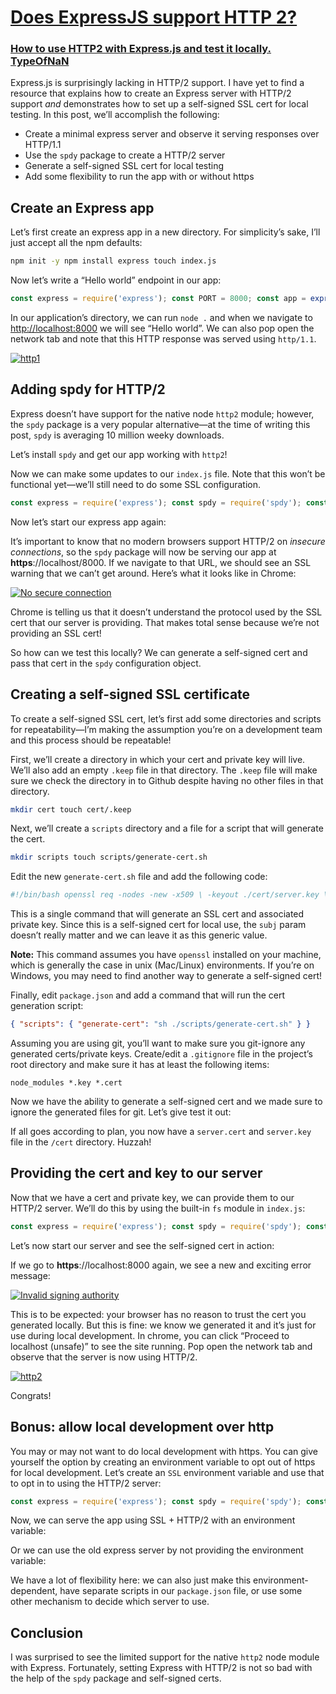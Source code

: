 # [Does ExpressJS support HTTP 2?](https://www.google.com/search?channel=fs&client=ubuntu-sn&q=does+node+express+support+http2)

### [ How to use HTTP2 with Express.js and test it locally. TypeOfNaN](https://typeofnan.dev/how-to-use-http2-with-express/)

Express.js is surprisingly lacking in HTTP/2 support. I have yet to find a resource that explains how to create an Express server with HTTP/2 support _and_ demonstrates how to set up a self-signed SSL cert for local testing. In this post, we’ll accomplish the following:

-   Create a minimal express server and observe it serving responses over HTTP/1.1
-   Use the `spdy` package to create a HTTP/2 server
-   Generate a self-signed SSL cert for local testing
-   Add some flexibility to run the app with or without https

## Create an Express app

Let’s first create an express app in a new directory. For simplicity’s sake, I’ll just accept all the npm defaults:

```bash
npm init -y npm install express touch index.js
```

Now let’s write a “Hello world” endpoint in our app:

```javascript
const express = require('express'); const PORT = 8000; const app = express(); app.get('/', (req, res) => { res.send('Hello world'); }); app.listen(PORT, () => { console.log(`App listening on port ${PORT}`); });
```

In our application’s directory, we can run `node .` and when we navigate to [http://localhost:8000](http://localhost:8000/) we will see “Hello world”. We can also pop open the network tab and note that this HTTP response was served using `http/1.1`.

[![http1](https://typeofnan.dev/static/401eff01b452217b77c75d4f0f1208b2/135f3/http1.jpg "http1")](https://typeofnan.dev/static/401eff01b452217b77c75d4f0f1208b2/135f3/http1.jpg)

## Adding spdy for HTTP/2

Express doesn’t have support for the native node `http2` module; however, the `spdy` package is a very popular alternative—at the time of writing this post, `spdy` is averaging 10 million weeky downloads.

Let’s install `spdy` and get our app working with `http2`!

Now we can make some updates to our `index.js` file. Note that this won’t be functional yet—we’ll still need to do some SSL configuration.

```javascript
const express = require('express'); const spdy = require('spdy'); const PORT = 8000; const app = express(); app.get('/', (_, res) => { res.send('hello world'); }); const server = spdy.createServer({}, app); server.listen(PORT, () => { console.log(`App listening on port ${PORT}`); console.log('SSL enabled'); });
```

Now let’s start our express app again:

It’s important to know that no modern browsers support HTTP/2 on _insecure connections_, so the `spdy` package will now be serving our app at **https**://localhost/8000. If we navigate to that URL, we should see an SSL warning that we can’t get around. Here’s what it looks like in Chrome:

[![No secure connection](https://typeofnan.dev/static/a3b8b18cd47576d2c9512507c9e90d0d/ea737/no-secure-connection.jpg "No secure connection")](https://typeofnan.dev/static/a3b8b18cd47576d2c9512507c9e90d0d/ea737/no-secure-connection.jpg)

Chrome is telling us that it doesn’t understand the protocol used by the SSL cert that our server is providing. That makes total sense because we’re not providing an SSL cert!

So how can we test this locally? We can generate a self-signed cert and pass that cert in the `spdy` configuration object.

## Creating a self-signed SSL certificate

To create a self-signed SSL cert, let’s first add some directories and scripts for repeatability—I’m making the assumption you’re on a development team and this process should be repeatable!

First, we’ll create a directory in which your cert and private key will live. We’ll also add an empty `.keep` file in that directory. The `.keep` file will make sure we check the directory in to Github despite having no other files in that directory.

```bash
mkdir cert touch cert/.keep
```

Next, we’ll create a `scripts` directory and a file for a script that will generate the cert.

```bash
mkdir scripts touch scripts/generate-cert.sh
```

Edit the new `generate-cert.sh` file and add the following code:

```bash
#!/bin/bash openssl req -nodes -new -x509 \ -keyout ./cert/server.key \ -out ./cert/server.cert \ -subj "/C=US/ST=State/L=City/O=company/OU=Com/CN=www.testserver.local"
```

This is a single command that will generate an SSL cert and associated private key. Since this is a self-signed cert for local use, the `subj` param doesn’t really matter and we can leave it as this generic value.

**Note:** This command assumes you have `openssl` installed on your machine, which is generally the case in unix (Mac/Linux) environments. If you’re on Windows, you may need to find another way to generate a self-signed cert!

Finally, edit `package.json` and add a command that will run the cert generation script:

```json
{ "scripts": { "generate-cert": "sh ./scripts/generate-cert.sh" } }
```

Assuming you are using git, you’ll want to make sure you git-ignore any generated certs/private keys. Create/edit a `.gitignore` file in the project’s root directory and make sure it has at least the following items:

```text
node_modules *.key *.cert
```

Now we have the ability to generate a self-signed cert and we made sure to ignore the generated files for git. Let’s give test it out:

If all goes according to plan, you now have a `server.cert` and `server.key` file in the `/cert` directory. Huzzah!

## Providing the cert and key to our server

Now that we have a cert and private key, we can provide them to our HTTP/2 server. We’ll do this by using the built-in `fs` module in `index.js`:

```javascript
const express = require('express'); const spdy = require('spdy'); const fs = require('fs'); const PORT = 8000; const CERT_DIR = `${__dirname}/cert`; const app = express(); app.get('/', (_, res) => { res.send('hello world'); }); const server = spdy.createServer( { key: fs.readFileSync(`${CERT_DIR}/server.key`), cert: fs.readFileSync(`${CERT_DIR}/server.cert`), }, app ); createServer(); server.listen(PORT, () => { console.log(`App listening on port ${PORT}`); console.log('SSL Enabled'); });
```

Let’s now start our server and see the self-signed cert in action:

If we go to **https**://localhost:8000 again, we see a new and exciting error message:

[![Invalid signing authority](https://typeofnan.dev/static/c7ee5de30c7ebd6491a4bf200584e177/1c72d/invalid-authority.jpg "Invalid signing authority")](https://typeofnan.dev/static/c7ee5de30c7ebd6491a4bf200584e177/6e52e/invalid-authority.jpg)

This is to be expected: your browser has no reason to trust the cert you generated locally. But this is fine: we know we generated it and it’s just for use during local development. In chrome, you can click “Proceed to localhost (unsafe)” to see the site running. Pop open the network tab and observe that the server is now using HTTP/2.

[![http2](https://typeofnan.dev/static/70e7084b28e748ccb999416b4a6a7a23/adce1/http2.jpg "http2")](https://typeofnan.dev/static/70e7084b28e748ccb999416b4a6a7a23/adce1/http2.jpg)

Congrats!

## Bonus: allow local development over http

You may or may not want to do local development with https. You can give yourself the option by creating an environment variable to opt out of https for local development. Let’s create an `SSL` environment variable and use that to opt in to using the HTTP/2 server:

```javascript
const express = require('express'); const spdy = require('spdy'); const fs = require('fs'); const PORT = 8000; const CERT_DIR = `${__dirname}/cert`; const useSSL = !!process.env.SSL; const app = express(); app.get('/', (_, res) => { res.send('hello world'); }); function createServer() { if (!useSSL) { return app; } return spdy.createServer( { key: fs.readFileSync(`${CERT_DIR}/server.key`), cert: fs.readFileSync(`${CERT_DIR}/server.cert`), }, app ); } const server = createServer(); server.listen(PORT, () => { console.log(`App listening on port ${PORT}`); console.log(`SSL ${useSSL ? 'enabled' : 'disabled'}`); });
```

Now, we can serve the app using SSL + HTTP/2 with an environment variable:

Or we can use the old express server by not providing the environment variable:

We have a lot of flexibility here: we can also just make this environment-dependent, have separate scripts in our `package.json` file, or use some other mechanism to decide which server to use.

## Conclusion

I was surprised to see the limited support for the native `http2` node module with Express. Fortunately, setting Express with HTTP/2 is not so bad with the help of the `spdy` package and self-signed certs.